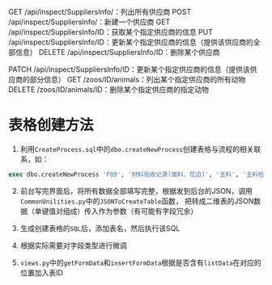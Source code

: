 GET /api/inspect/SuppliersInfo/：列出所有供应商
POST /api/inspect/SuppliersInfo/：新建一个供应商
GET /api/inspect/SuppliersInfo/ID：获取某个指定供应商的信息
PUT /api/inspect/SuppliersInfo/ID：更新某个指定供应商的信息（提供该供应商的全部信息）
DELETE /api/inspect/SuppliersInfo/ID：删除某个供应商




PATCH /api/inspect/SuppliersInfo/ID：更新某个指定供应商的信息（提供该供应商的部分信息）
GET /zoos/ID/animals：列出某个指定供应商的所有动物
DELETE /zoos/ID/animals/ID：删除某个指定供应商的指定动物

# 表格创建方法

1. 利用`CreateProcess.sql`中的`dbo.createNewProcess`创建表格与流程的相关联系，如：
 
 ```SQL
 exec dbo.createNewProcess 'F09', '材料验收记录(面料、花边)', '主料', '主料检验'
 ```
 
2. 前台写完界面后，将所有数据全部填写完整，根据发到后台的JSON，调用`CommonUnilities.py`中的`JSONToCreateTable`函数，
把转成二维表的JSON数据（单键值对组成）传入作为参数（有可能有字段冗余）

3. 生成创建表格的`SQL`后，添加表名，然后执行该SQL

4. 根据实际需要对字段类型进行微调

5. `views.py`中的`getFormData`和`insertFormData`根据是否含有`listData`在对应的位置加入表ID
